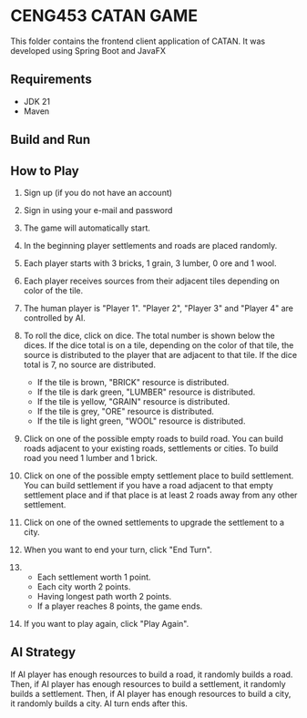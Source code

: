# CENG453 CATAN GAME

This folder contains the frontend client application of CATAN. It was developed using Spring Boot and JavaFX

## Requirements

- JDK 21
- Maven

## Build and Run

## How to Play

1. Sign up (if you do not have an account)
2. Sign in using your e-mail and password
3. The game will automatically start.
4. In the beginning player settlements and roads are placed randomly.
5. Each player starts with 3 bricks, 1 grain, 3 lumber, 0 ore and 1 wool.
6. Each player receives sources from their adjacent tiles depending on color of the tile.
7. The human player is "Player 1". "Player 2", "Player 3" and "Player 4" are controlled by AI.
8. To roll the dice, click on dice. The total number is shown below the dices. 
If the dice total is on a tile, depending on the color of that tile, 
the source is distributed to the player that are adjacent to that tile.
If the dice total is 7, no source are distributed.   

   - If the tile is brown, "BRICK" resource is distributed.
   - If the tile is dark green, "LUMBER" resource is distributed.
   - If the tile is yellow, "GRAIN" resource is distributed.
   - If the tile is grey, "ORE" resource is distributed.
   - If the tile is light green, "WOOL" resource is distributed.

9. Click on one of the possible empty roads to build road.
You can build roads adjacent to your existing roads, settlements or cities. To build road
you need 1 lumber and 1 brick.
10. Click on one of the possible empty settlement place to build settlement.
You can build settlement if you have a road adjacent to that empty settlement place and if that place
is at least 2 roads away from any other settlement.
11. Click on one of the owned settlements to upgrade the settlement to a city.
12. When you want to end your turn, click "End Turn".
13. - Each settlement worth 1 point.
    - Each city worth 2 points.
    - Having longest path worth 2 points.
    - If a player reaches 8 points, the game ends.
14. If you want to play again, click "Play Again".

## AI Strategy
If AI player has enough resources to build a road, it randomly builds a road. Then,
if AI player has enough resources to build a settlement, it randomly builds a settlement. Then,
if AI player has enough resources to build a city, it randomly builds a city. AI turn ends after this.


